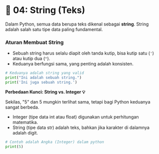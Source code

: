 # 📝 04: String (Teks)

Dalam Python, semua data berupa teks dikenal sebagai **string**. String adalah salah satu tipe data paling fundamental.

### Aturan Membuat String

- Sebuah string harus selalu diapit oleh tanda kutip, bisa kutip satu (`'`) atau kutip dua (`"`).
- Keduanya berfungsi sama, yang penting adalah konsisten.

```python
# Keduanya adalah string yang valid
print("Ini adalah sebuah string.")
print('Ini juga sebuah string.')
```

**Perbedaan Kunci: String vs. Integer 💡**

Sekilas, "5" dan 5 mungkin terlihat sama, tetapi bagi Python keduanya sangat berbeda.

- Integer (tipe data int atau float) digunakan untuk perhitungan matematika.
- String (tipe data str) adalah teks, bahkan jika karakter di dalamnya adalah digit.

```python
# Contoh adalah Angka (Integer) dalam python
print(5)
```
